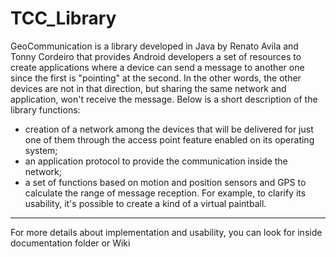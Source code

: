 # TCC_Library

GeoCommunication is a library developed in Java by Renato Avila and Tonny Cordeiro that provides Android developers a set of resources to create applications where a device can send a message to another one since the first is "pointing" at the second. In the other words, the other devices are not in that direction, but sharing the same network and application, won't receive the message. 
Below is a short description of the library functions:
* creation of a network among the devices that will be delivered for just one of them through the access point feature enabled on its operating system;
* an application protocol to provide the communication inside the network;
* a set of functions based on motion and position sensors and GPS to calculate the range of message reception.
For example, to clarify its usability, it's possible to create a kind of a virtual paintball.

-------------------------------------------------

For more details about implementation and usability, you can look for inside documentation folder or Wiki

